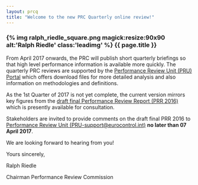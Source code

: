 ```yaml
---
layout: prcq
title: "Welcome to the new PRC Quarterly online review!"
---
```




### {% img ralph_riedle_square.png magick:resize:90x90 alt:'Ralph Riedle' class:'leadimg' %} {{ page.title }}

From April 2017 onwards, the PRC will publish short quarterly briefings so that
high level performance information is available more quickly. The quarterly PRC
reviews are supported by the [Performance Review Unit (PRU) Portal][PRU_portal]
which offers download files for more detailed analysis and also information on
methodologies and definitions.

As the 1st Quarter of 2017 is not yet complete, the current version mirrors key
figures from the [draft final Performance Review Report (PRR 2016)][PRR2016_consult]
which is presently available for consultation.

Stakeholders are invited to provide comments on the draft final PRR 2016 to
[Performance Review Unit (PRU-support@eurocontrol.int)](mailto:PRU-support@eurocontrol.int)
**no later than 07 April 2017**.

We are looking forward to hearing from you!

Yours sincerely,

Ralph Riedle

Chairman
Performance Review Commission

[PRR2016_consult]: <http://www.eurocontrol.int/node/11418> "Draft final PRR 2016"
[PRU_portal]: <http://ansperformance.eu/> "PRU Portal"

